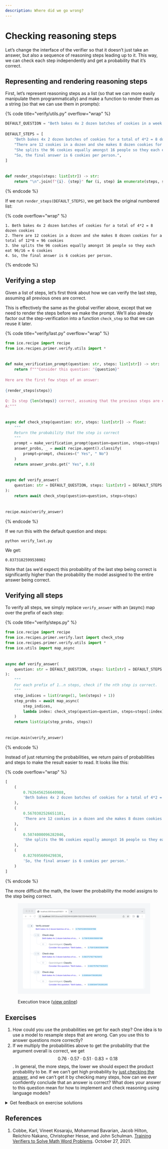 ```yaml
---
description: Where did we go wrong?
---
```


# Checking reasoning steps

Let’s change the interface of the verifier so that it doesn’t just take an answer, but also a sequence of reasoning steps leading up to it. This way, we can check each step independently and get a probability that it’s correct.

## **Representing and rendering reasoning steps**

First, let’s represent reasoning steps as a list (so that we can more easily manipulate them programmatically) and make a function to render them as a string (so that we can use them in prompts):

{% code title="verify/utils.py" overflow="wrap" %}
```python
DEFAULT_QUESTION = "Beth bakes 4x 2 dozen batches of cookies in a week. If these cookies are shared amongst 16 people equally, how many cookies does each person consume?"

DEFAULT_STEPS = [
    "Beth bakes 4x 2 dozen batches of cookies for a total of 4*2 = 8 dozen cookies",
    "There are 12 cookies in a dozen and she makes 8 dozen cookies for a total of 12*8 = 96 cookies",
    "She splits the 96 cookies equally amongst 16 people so they each eat 96/16 = 6 cookies",
    "So, the final answer is 6 cookies per person.",
]


def render_steps(steps: list[str]) -> str:
    return "\n".join(f"{i}. {step}" for (i, step) in enumerate(steps, start=1))
```
{% endcode %}

If we run `render_steps(DEFAULT_STEPS)`, we get back the original numbered list:

{% code overflow="wrap" %}
```
1. Beth bakes 4x 2 dozen batches of cookies for a total of 4*2 = 8 dozen cookies
2. There are 12 cookies in a dozen and she makes 8 dozen cookies for a total of 12*8 = 96 cookies
3. She splits the 96 cookies equally amongst 16 people so they each eat 96/16 = 6 cookies
4. So, the final answer is 6 cookies per person.
```
{% endcode %}

## **Verifying a step**

Given a list of steps, let’s first think about how we can verify the last step, assuming all previous ones are correct.

This is effectively the same as the global verifier above, except that we need to render the steps before we make the prompt. We’ll also already factor out the step-verification into a function `check_step` so that we can reuse it later.

{% code title="verify/last.py" overflow="wrap" %}
```python
from ice.recipe import recipe
from ice.recipes.primer.verify.utils import *


def make_verification_prompt(question: str, steps: list[str]) -> str:
    return f"""Consider this question: "{question}"

Here are the first few steps of an answer:

{render_steps(steps)}

Q: Is step {len(steps)} correct, assuming that the previous steps are correct? Say "A: Yes" or "A: No".
A:"""


async def check_step(question: str, steps: list[str]) -> float:
    """
    Return the probability that the step is correct
    """
    prompt = make_verification_prompt(question=question, steps=steps)
    answer_probs, _ = await recipe.agent().classify(
        prompt=prompt, choices=(" Yes", " No")
    )
    return answer_probs.get(" Yes", 0.0)


async def verify_answer(
    question: str = DEFAULT_QUESTION, steps: list[str] = DEFAULT_STEPS
):
    return await check_step(question=question, steps=steps)


recipe.main(verify_answer)
```
{% endcode %}

If we run this with the default question and steps:

```shell
python verify_last.py
```

We get:

```
0.8373182599538002
```

Note that (as we’d expect) this probability of the last step being correct is significantly higher than the probability the model assigned to the entire answer being correct.

## **Verifying all steps**

To verify all steps, we simply replace `verify_answer` with an (async) map over the prefix of each step:

{% code title="verify/steps.py" %}
```python
from ice.recipe import recipe
from ice.recipes.primer.verify.last import check_step
from ice.recipes.primer.verify.utils import *
from ice.utils import map_async


async def verify_answer(
    question: str = DEFAULT_QUESTION, steps: list[str] = DEFAULT_STEPS
):
    """
    For each prefix of 1..n steps, check if the nth step is correct.
    """
    step_indices = list(range(1, len(steps) + 1))
    step_probs = await map_async(
        step_indices,
        lambda index: check_step(question=question, steps=steps[:index]),
    )
    return list(zip(step_probs, steps))


recipe.main(verify_answer)
```
{% endcode %}

Instead of just returning the probabilities, we return pairs of probabilities and steps to make the result easier to read. It looks like this:

{% code overflow="wrap" %}
```python
[
    (
        0.7626456256640988,
        'Beth bakes 4x 2 dozen batches of cookies for a total of 4*2 = 8 dozen cookies'
    ),
    (
        0.5670302526651101,
        'There are 12 cookies in a dozen and she makes 8 dozen cookies for a total of 12*8 = 96 cookies'
    ),
    (
        0.5074000096282046,
        'She splits the 96 cookies equally amongst 16 people so they each eat 96/16 = 6 cookies'
    ),
    (
        0.827695609429836,
        'So, the final answer is 6 cookies per person.'
    )
]
```
{% endcode %}

The more difficult the math, the lower the probability the model assigns to the step being correct.

<figure><img src="../../.gitbook/assets/Screenshot LbsEE3Jm@2x.png" alt=""><figcaption><p>Execution trace (<a href="https://ice.ought.org/traces/01GE0WHGQ89V3QC0DHNAE06JPQ">view online</a>)</p></figcaption></figure>

## Exercises

1. How could you use the probabilities we get for each step? One idea is to use a model to resample steps that are wrong. Can you use this to answer questions more correctly?
2. If we multiply the probabilities above to get the probability that the argument overall is correct, we get $$0.76 \cdot 0.57 \cdot 0.51 \cdot 0.83 = 0.18$$. In general, the more steps, the lower we should expect the product probability to be. If we can’t get high probability by [just checking the answer](checking-answers.md), and we can’t get it by checking many steps, how can we ever confidently conclude that an answer is correct? What does your answer to this question mean for how to implement and check reasoning using language models?

<details>

<summary>Get feedback on exercise solutions</summary>

If you want feedback on your exercise solutions, submit them through [this form](https://docs.google.com/forms/d/e/1FAIpQLSdNNHeQAT7GIzn4tdsVYCkrVEPMNaZmBFkZCAJdvTvLzUAnzQ/viewform). We—the team at Ought—are happy to give our quick take on whether you missed any interesting ideas.

</details>

## References

1. Cobbe, Karl, Vineet Kosaraju, Mohammad Bavarian, Jacob Hilton, Reiichiro Nakano, Christopher Hesse, and John Schulman. [Training Verifiers to Solve Math Word Problems](https://arxiv.org/abs/2110.14168v1). October 27, 2021.
